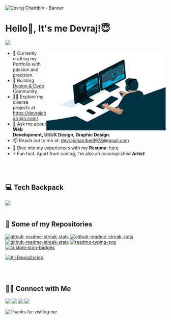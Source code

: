 <!---------------------------- Banner Image ----------------------------->
![Devraj Chatribin - Banner](https://user-images.githubusercontent.com/65373279/118028011-34ec0180-b380-11eb-80ce-58f1e13a1292.png)


<!---------------------------- Typewriter animation ----------------------------->
# Hello👋, It's me Devraj!😇
![](https://readme-typing-svg.herokuapp.com?font=Montserrat&color=3EA9F5&lines=I'm+a+Software+Engineer;I'm+a+Web+Developer;I'm+a+UI%2FUX+Designer;I'm+a+Mentor;I'm+a+Graphic+Designer)


<!---------------------------- About Me ----------------------------->

<!-- <img align="right" height="250" width="375" alt="" src="https://media.giphy.com/media/SWoSkN6DxTszqIKEqv/giphy.gif" /> -->
<img align="right" alt="GIF" src="https://raw.githubusercontent.com/DevrajDC/DevrajDC/main/developer.gif" height="250" width="375" />

- 🔭 Currently crafting my Portfolio with passion and precision.
- 👯 Building [Design & Code](https://discord.gg/gM3bG4rAU5) Community.
- 👨‍💻 Explore my diverse projects at https://devrajchatribin.com/.
- 💬 Ask me about **Web Development, UI/UX Design, Graphic Design.**
- 📫 Reach out to me at: <a href="mailto:devrajchatribin9978@gmail.com">devrajchatribin9978@gmail.com</a>
- 📄 Dive into my experiences with my **Resume**: [here](https://docs.google.com/document/d/1Gt9kTDOgqljUXPw6nbJGGiKxbST5IjEY)
- ⚡ Fun fact: Apart from coding, I'm also an accomplished **Artist**!
<br>
<br>


<!---------------------------- My Skills Section ----------------------------->
## 💻 Tech Backpack

<img src="https://skillicons.dev/icons?i=html,css,js,react,angular,ts,nextjs,nodejs,expressjs,sass,tailwind,threejs,materialui,bootstrap,redux,figma,mongodb,appwrite,postgres,mysql,docker,cypress,firebase,git,github,gitlab,postman,vscode,eclipse,vercel,netlify,jenkins" align="center">
<br>
<br>


<!----------------------------- Open Source Projects --------------------------->
## 🔖 Some of my Repositories

<p align="left">
  <a href="https://github.com/DevrajDC/dc-code-screenshot"><img width="278" src="https://denvercoder1-github-readme-stats.vercel.app/api/pin/?username=DevrajDC&repo=dc-code-screenshot&theme=react&bg_color=20232a&title_color=61D9FA&icon_color=F8D866&hide_border=true&show_icons=true" alt="github-readme-streak-stats"></a>
  <a href="https://github.com/DevrajDC/aora-react-native"><img width="278" src="https://denvercoder1-github-readme-stats.vercel.app/api/pin/?username=DevrajDC&repo=aora-react-native&theme=react&bg_color=20232a&title_color=61D9FA&icon_color=F8D866&hide_border=true&show_icons=true" alt="github-readme-streak-stats"></a>
  <a href="https://github.com/DevrajDC/ochi"><img width="278" src="https://denvercoder1-github-readme-stats.vercel.app/api/pin/?username=DevrajDC&repo=ochi&theme=react&bg_color=20232a&title_color=61D9FA&icon_color=F8D866&hide_border=true&show_icons=true" alt="github-readme-streak-stats"></a>
  <a href="https://github.com/DevrajDC/resourceshub"><img width="278" src="https://denvercoder1-github-readme-stats.vercel.app/api/pin/?username=DevrajDC&repo=resourceshub&hide_border=true&bg_color=20232a&title_color=61D9FA&icon_color=F8D866&theme=react&show_icons=true" alt="readme-typing-svg"></a>
  <a href="https://github.com/Design-and-Code/Design-and-Code"><img width="278" src="https://denvercoder1-github-readme-stats.vercel.app/api/pin?username=Design-and-Code&repo=Design-and-Code&theme=react&bg_color=20232a&title_color=61D9FA&icon_color=F8D866&hide_border=true&show_icons=true" alt="custom-icon-badges"></a>
</p>
<p align="left">
  <a href="https://github.com/DevrajDC?tab=repositories"><img alt="All Repositories" title="All Repositories" src="https://custom-icon-badges.herokuapp.com/badge/-All%20Repos-2962FF?style=for-the-badge&logoColor=white&logo=repo"/></a>
</p>
<br>
<br>


<!--------------------------------- Social Links --------------------------------->
## 🤝🏻 Connect with Me

<p align="left">
<a href="mailto:devrajchatribin9978@gmail.com" style="text-decoration:none">
  <img height="30" src = "https://img.shields.io/badge/gmail-c14438?&style=for-the-badge&logo=gmail&logoColor=white">
</a>
<a href="https://www.linkedin.com/in/devraj-chatribin/" style="text-decoration:none">
  <img height="30" src="https://img.shields.io/badge/linkedin-blue.svg?&style=for-the-badge&logo=linkedin&logoColor=white" />
</a>
<a href="https://www.instagram.com/devraj_uiux/" style="text-decoration:none">
  <img height="30" src = "https://img.shields.io/badge/Instagram-%23E4405F.svg?&style=for-the-badge&logo=Instagram&logoColor=white">
</a>
<a href="https://discord.gg/gM3bG4rAU5" style="text-decoration:none">
  <img height="30" src="https://img.shields.io/badge/discord-darkblue.svg?&style=for-the-badge&logo=discord&logoColor=white" />
</a>
</p>


<!---------------------------------  Marquee Animation  ------------------------>
<img height="100" alt="Thanks for visiting me" width="100%" src="https://raw.githubusercontent.com/BrunnerLivio/brunnerlivio/master/images/marquee.svg" />
